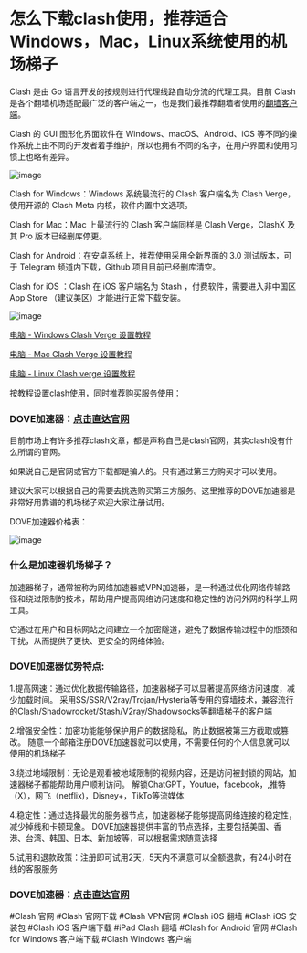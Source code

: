 # 怎么下载clash使用，推荐适合Windows，Mac，Linux系统使用的机场梯子

Clash 是由 Go 语言开发的按规则进行代理线路自动分流的代理工具。目前 Clash 是各个翻墙机场适配最广泛的客户端之一，也是我们最推荐翻墙者使用的[翻墙客户端](https://musescore.org/zh-hans/node/367514)。

Clash 的 GUI 图形化界面软件在 Windows、macOS、Android、iOS 等不同的操作系统上由不同的开发者着手维护，所以也拥有不同的名字，在用户界面和使用习惯上也略有差异。

![image](https://github.com/user-attachments/assets/4a5a50bb-cdb0-4557-8945-2d76855efb3c)

Clash for Windows：Windows 系统最流行的 Clash 客户端名为 Clash Verge，使用开源的 Clash Meta 内核，软件内置中文选项。

Clash for Mac：Mac 上最流行的 Clash 客户端同样是 Clash Verge，ClashX 及其 Pro 版本已经删库停更。

Clash for Android：在安卓系统上，推荐使用采用全新界面的 3.0 测试版本，可于 Telegram 频道内下载，Github 项目目前已经删库清空。

Clash for iOS ：Clash 在 iOS 客户端名为 Stash ，付费软件，需要进入非中国区 App Store （建议美区）才能进行正常下载安装。

![image](https://github.com/user-attachments/assets/c835cfc4-03ee-44e8-a542-e0850c71f1fe)

[电脑 - Windows Clash Verge 设置教程](https://doveee.net/knowledgebase.php?action=displayarticle&id=729)

[电脑 - Mac Clash Verge 设置教程](https://doveee.net/knowledgebase.php?action=displayarticle&id=792)

[电脑 - Linux Clash verge 设置教程](https://doveee.net/knowledgebase.php?action=displayarticle&id=807)

按教程设置clash使用，同时推荐购买服务使用：

### DOVE加速器：[点击直达官网](https://dove8.cc/a.php?alavBTtF8UB)

目前市场上有许多推荐clash文章，都是声称自己是clash官网，其实clash没有什么所谓的官网。

如果说自己是官网或官方下载都是骗人的。只有通过第三方购买才可以使用。

建议大家可以根据自己的需要去挑选购买第三方服务。这里推荐的DOVE加速器是非常好用靠谱的机场梯子欢迎大家注册试用。

DOVE加速器价格表：

![image](https://github.com/user-attachments/assets/bb0a818f-1014-418e-be7a-312168d6dd6f)

### 什么是加速器机场梯子？

加速器梯子，通常被称为网络加速器或VPN加速器，是一种通过优化网络传输路径和绕过限制的技术，帮助用户提高网络访问速度和稳定性的访问外网的科学上网工具。

它通过在用户和目标网站之间建立一个加密隧道，避免了数据传输过程中的瓶颈和干扰，从而提供了更快、更安全的网络体验。

### DOVE加速器优势特点:

1.提高网速：通过优化数据传输路径，加速器梯子可以显著提高网络访问速度，减少加载时间。
采用SS/SSR/V2ray/Trojan/Hysteria等专用的穿墙技术，兼容流行的Clash/Shadowrocket/Stash/V2ray/Shadowsocks等翻墙梯子的客户端

2.增强安全性：加密功能能够保护用户的数据隐私，防止数据被第三方截取或篡改。
随意一个邮箱注册DOVE加速器就可以使用，不需要任何的个人信息就可以使用的机场梯子

3.绕过地域限制：无论是观看被地域限制的视频内容，还是访问被封锁的网站，加速器梯子都能帮助用户顺利访问。
解锁ChatGPT，Youtue，facebook，,推特（X），网飞（netflix)，Disney+，TikTo等流媒体

4.稳定性：通过选择最优的服务器节点，加速器梯子能够提高网络连接的稳定性，减少掉线和卡顿现象。
DOVE加速器提供丰富的节点选择，主要包括美国、香港、台湾、韩国、日本、新加坡等，可以根据需求随意选择

5.试用和退款政策：注册即可试用2天，5天内不满意可以全额退款，有24小时在线的客服服务

### DOVE加速器：[点击直达官网](https://dove8.cc/a.php?alavBTtF8UB)

#Clash 官网 #Clash 官网下载 #Clash VPN官网 #Clash iOS 翻墙 #Clash iOS 安装包 #Clash iOS 客户端下载
#iPad Clash 翻墙 #Clash for Android 官网 #Clash for Windows 客户端下载 #Clash Windows 客户端




